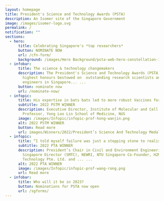 ```yaml
---
layout: homepage
title: President's Science and Technology Awards (PSTA)
description: An Isomer site of the Singapore Government
image: /images/isomer-logo.svg
permalink: /
notification: ""
sections:
  - hero:
      title: Celebrating Singapore's *top researchers*
      button: NOMINATE NOW
      url: /cfn-form/
      background: /images/Hero Background/psta-web-hero-constellation-1920x1006px.jpg
  - infobar:
      title: The science & technology changemakers
      description: The President's Science and Technology Awards (PSTA) are the
        highest honours bestowed on  outstanding research scientists and
        engineers in Singapore... ...
      button: nominate now
      url: /nominate-now/
  - infopic:
      title: His expertise in bats bats led to more robust Vaccines for COVID-19
      subtitle: 2022 PSTM WINNER
      description: Executive Director, Institute of Molecular and Cell Biology, A*STAR
        Professor, Yong Loo Lin School of Medicine, NUS
      image: /images/Infopic/infopic-prof-hong-wanjin.png
      alt: 2022 PSTM WINNER
      button: Read more
      url: images/Winners/2022/President’s Science And Technology Medal (PSTM)
  - infopic:
      title: “I told myself failure was just a stepping stone to realising my dream.”
      subtitle: 2022 PTA WINNER
      description: President’s Chair in Civil and Environment Engineering, NTU
        Singapore Director (SMTC), NEWRI, NTU Singapore Co-Founder, H2MO
        Technology Pte. Ltd. and ... ...
      alt: 2022 PTA WINNER
      image: /images/Infopic/infopic-prof-wang-rong.png
      url: Read more
  - infobar:
      title: Who will it be in 2023?
      button: Nominations for PSTA now open
      url: /sgforms/
---
```

